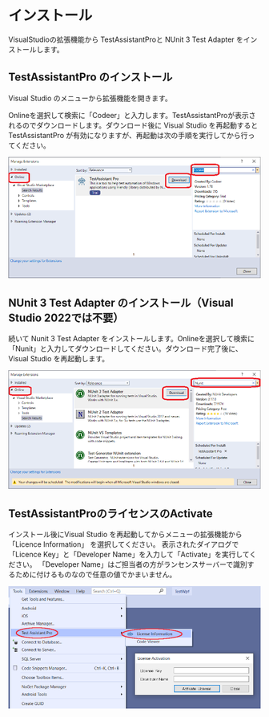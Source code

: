 # インストール
VisualStudioの拡張機能から TestAssistantProと NUnit 3 Test Adapter をインストールします。

## TestAssistantPro のインストール
Visual Studio のメニューから拡張機能を開きます。

Onlineを選択して検索に「Codeer」と入力します。TestAssistantProが表示されるのでダウンロードします。ダウンロード後に Visual Studio を再起動すると TestAssistantPro が有効になりますが、再起動は次の手順を実行してから行ってください。

![Install.TAP.png](Img/Install.TAP.png)

## NUnit 3 Test Adapter のインストール（Visual Studio 2022では不要）

続いて Nunit 3 Test Adapter をインストールします。Onlineを選択して検索に「Nunit」と入力してダウンロードしてください。ダウンロード完了後に、Visual Studio を再起動します。

![Install.TAP.png](Img/Install.Nunit.png)

## TestAssistantProのライセンスのActivate
インストール後にVisual Studio を再起動してからメニューの拡張機能から 「Licence Information」 を選択してください。
表示されたダイアログで「Licence Key」と「Developer Name」を入力して「Activate」を実行してください。
「Developer Name」はご担当者の方がランセンスサーバーで識別するために付けるものなので任意の値でかまいません。

![LicenceActivate.png](Img/LicenceActivate.png)
